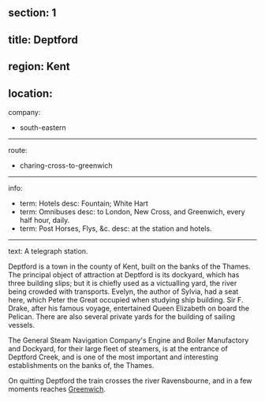 section: 1
----
title: Deptford
----
region: Kent
----
location: 
----
company:
- south-eastern
----
route:
- charing-cross-to-greenwich
----
info:
- term: Hotels
  desc: Fountain; White Hart
- term: Omnibuses
  desc: to London, New Cross, and Greenwich, every half hour, daily.
- term: Post Horses, Flys, &c.
  desc: at the station and hotels.
----
text: A telegraph station.

Deptford is a town in the county of Kent, built on the banks of the Thames. The principal object of attraction at Deptford is its dockyard, which has three building slips; but it is chiefly used as a victualling yard, the river being crowded with transports. Evelyn, the author of Sylvia, had a seat here, which Peter the Great occupied when studying ship building. Sir F. Drake, after his famous voyage, entertained Queen Elizabeth on board the Pelican. There are also several private yards for the building of sailing vessels.

The General Steam Navigation Company's Engine and Boiler Manufactory and Dockyard, for their large fleet of steamers, is at the entrance of Deptford Creek, and is one of the most important and interesting establishments on the banks of, the Thames.

On quitting Deptford the train crosses the river Ravensbourne, and in a few moments reaches [Greenwich](/stations/greenwich).
